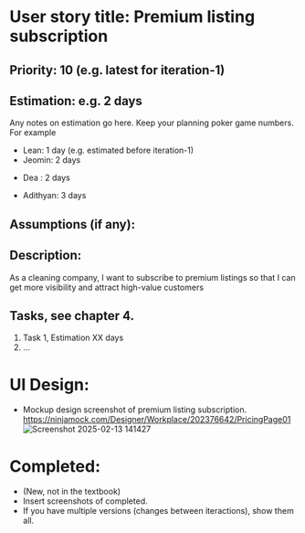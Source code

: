 # User story title: Premium listing subscription

## Priority: 10 (e.g. latest for iteration-1)

## Estimation: e.g. 2 days
Any notes on estimation go here. Keep your planning poker game numbers. For example
* Lean: 1 day (e.g. estimated before iteration-1)
* Jeomin: 2 days
- Dea : 2 days
* Adithyan: 3 days

## Assumptions (if any):

## Description: 
As a cleaning company, I want to subscribe to premium listings so that I can get more visibility and attract high-value customers

## Tasks, see chapter 4.

1. Task 1, Estimation XX days
2. ...


# UI Design:
* Mockup design screenshot of premium listing subscription. https://ninjamock.com/Designer/Workplace/202376642/PricingPage01
![Screenshot 2025-02-13 141427](https://github.com/user-attachments/assets/8aecc069-ed33-44c1-b3fa-3f2a0cc41b14)

# Completed:
* (New, not in the textbook) 
* Insert screenshots of completed. 
* If you have multiple versions (changes between iteractions), show them all.

